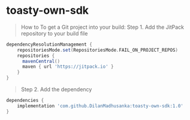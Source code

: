# toasty-own-sdk

>How to
To get a Git project into your build:
Step 1. Add the JitPack repository to your build file

```gradle
dependencyResolutionManagement {
    repositoriesMode.set(RepositoriesMode.FAIL_ON_PROJECT_REPOS)
    repositories {
      mavenCentral()
      maven { url 'https://jitpack.io' }
    }
}
```

>Step 2. Add the dependency

```gradle
dependencies {
    implementation 'com.github.DilanMadhusanka:toasty-own-sdk:1.0'
}
```
